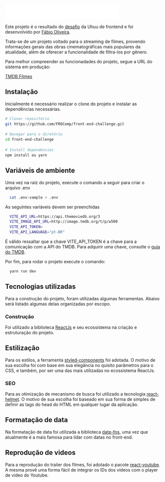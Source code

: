 ![Project Logo](src/assets/logo.svg)

Este projeto é o resultado do [desafio](https://github.com/uhuutech/teste-frontend) da Uhuu de frontend e foi desenvolvido por [Fábio Oliveira](https://www.linkedin.com/in/f%C3%A1bio-oliveira-12351016a/).

Trata-se de um projeto voltado para o streaming de filmes, provendo informações gerais das obras cinematográficas mais populares da atualidade, além de oferecer a funcionalidade de filtra-los por gênero.

Para melhor compreender as funcionadades do projeto, segue a URL do sistema em produção:

[TMDB Filmes](https://uhuu-front-end-challenge-fabio.onrender.com/)

## Instalação

Inicialmente é necessário realizar o clone do projeto e instalar as dependências necessárias.

```bash
# Clonar repositório
git https://github.com/FROComp/front-end-challenge.git

# Navegar para o diretório
cd front-end-challenge

# Install dependencies
npm install ou yarn
```

## Variáveis de ambiente

Uma vez na raiz do projeto, execute o comando a seguir para criar o arquivo .env

```bash
  cat .env-sample > .env
```

As seguintes variáveis devem ser preenchidas

```bash
  VITE_API_URL=https://api.themoviedb.org/3
  VITE_IMAGE_API_URL=http://image.tmdb.org/t/p/w500
  VITE_API_TOKEN=
  VITE_API_LANGUAGE="pt-BR"
```

É válido ressaltar que a chave VITE_API_TOKEN é a chave para a comunicação com a API do TMDB. Para adquirir uma chave, consulte o [guia do TMDB](https://developer.themoviedb.org/docs/authentication-application).

Por fim, para rodar o projeto execute o comando:

```bash
  yarn run dev
```

## Tecnologias utilizadas

Para a construção do projeto, foram utilizadas algumas ferramentas. Abaixo será listado algumas delas organizadas por escopo.

### Construção

Foi utilizado a biblioteca [ReactJs](https://react.dev/) e seu ecossistema na criação e estruturação do projeto.

## Estilização

Para os estilos, a ferramenta [styled-components](https://styled-components.com/) foi adotada. O motivo de sua escolha foi com base em sua elegância no quisito parâmetros para o CSS, e também, por ser uma das mais utilizadas no ecossistema ReactJs.

### SEO

Para as otimização de mecanismo de busca foi utilizado a tecnologia [react-helmet](https://www.npmjs.com/package/react-helmet). O motivo de sua escolha foi baseado em sua forma de simples de definir as tags do head do HTML em qualquer lugar da aplicação.

## Formatação de data

Na formatação de data foi utilizada a biblioteca [date-fns](https://date-fns.org/), uma vez que atualmente é a mais famosa para lidar com datas no front-end.

## Reprodução de videos

Para a reprodução do trailer dos filmes, foi adotado o pacote [react-youtube](https://www.npmjs.com/package/react-youtube). A mesma provê uma forma fácil de integrar os IDs dos vídeos com o player de vídeo do Youtube.
